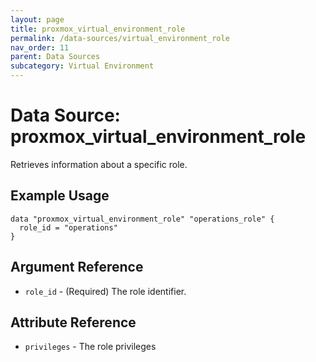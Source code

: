 ```yaml
---
layout: page
title: proxmox_virtual_environment_role
permalink: /data-sources/virtual_environment_role
nav_order: 11
parent: Data Sources
subcategory: Virtual Environment
---
```


# Data Source: proxmox_virtual_environment_role

Retrieves information about a specific role.

## Example Usage

```
data "proxmox_virtual_environment_role" "operations_role" {
  role_id = "operations"
}
```

## Argument Reference

* `role_id` - (Required) The role identifier.

## Attribute Reference

* `privileges` - The role privileges
